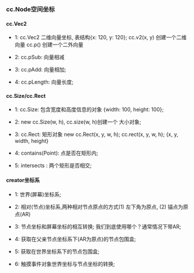 ### cc.Node空间坐标

#### cc.Vec2

* 1: cc.Vec2 二维向量坐标, 表结构{x: 120,  y: 120};    cc.v2(x, y) 创建一个二维向量 cc.p() 创建一个二外向量

* 2: cc.pSub: 向量相减

* 3: cc.pAdd: 向量相加;

* 4: cc.pLength: 向量长度;

#### cc.Size/cc.Rect

* 1: cc.Size: 包含宽度和高度信息的对象 {width: 100, height: 100};

* 2: new cc.Size(w, h), cc.size(w, h)创建一个 大小对象;

* 3: cc.Rect: 矩形对象 new cc.Rect(x, y, w, h); cc.rect(x, y, w, h); {x, y, width, height}

* 4: contains(Point): 点是否在矩形内;

* 5: intersects : 两个矩形是否相交;


#### creator坐标系

* 1: 世界(屏幕)坐标系;

* 2: 相对(节点)坐标系,两种相对节点原点的方式(1) 左下角为原点, (2) 锚点为原点(AR)

* 3: 节点坐标和屏幕坐标的相互转换; 我们到底使用哪个？通常情况下带AR;

* 4: 获取在父亲节点坐标系下(AR为原点)的节点包围盒;

* 5: 获取在世界坐标系下的节点包围盒;

* 6: 触摸事件对象世界坐标与节点坐标的转换;

